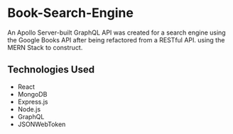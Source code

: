 # Book-Search-Engine

An Apollo Server-built GraphQL API was created for a search engine using the Google Books API after being refactored from a RESTful API. using the MERN Stack to construct.

## Technologies Used
- React
- MongoDB
- Express.js
- Node.js
- GraphQL
- JSONWebToken

 
